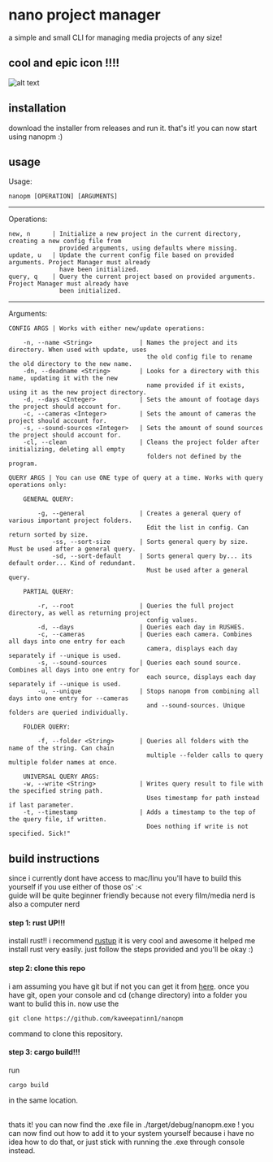 # nano project manager 
a simple and small CLI for managing media projects of any size!
## cool and epic icon !!!!
![alt text](https://github.com/kaweepatinn1/nanopm/blob/main/assets/icon_64x64.png?raw=true)
## installation
download the installer from releases and run it. that's it! you can now start using nanopm :)

## usage
Usage:

    nanopm [OPERATION] [ARGUMENTS]
-----------------------------------------------------------------------------------------------------------------
Operations: 

    new, n      | Initialize a new project in the current directory, creating a new config file from 
                  provided arguments, using defaults where missing.
    update, u   | Update the current config file based on provided arguments. Project Manager must already 
                  have been initialized.
    query, q    | Query the current project based on provided arguments. Project Manager must already have 
                  been initialized.
-----------------------------------------------------------------------------------------------------------------
Arguments: 
          
    CONFIG ARGS | Works with either new/update operations:
    
        -n, --name <String>             | Names the project and its directory. When used with update, uses 
                                          the old config file to rename the old directory to the new name.
        -dn, --deadname <String>        | Looks for a directory with this name, updating it with the new 
                                          name provided if it exists, using it as the new project directory.
        -d, --days <Integer>            | Sets the amount of footage days the project should account for.
        -c, --cameras <Integer>         | Sets the amount of cameras the project should account for.
        -s, --sound-sources <Integer>   | Sets the amount of sound sources the project should account for.
        -cl, --clean                    | Cleans the project folder after initializing, deleting all empty 
                                          folders not defined by the program.

    QUERY ARGS | You can use ONE type of query at a time. Works with query operations only:
       
        GENERAL QUERY:

            -g, --general               | Creates a general query of various important project folders. 
                                          Edit the list in config. Can return sorted by size.
                -ss, --sort-size        | Sorts general query by size. Must be used after a general query.
                -sd, --sort-default     | Sorts general query by... its default order... Kind of redundant. 
                                          Must be used after a general query.
    
        PARTIAL QUERY:
    
            -r, --root                  | Queries the full project directory, as well as returning project 
                                          config values.
            -d, --days                  | Queries each day in RUSHES.
            -c, --cameras               | Queries each camera. Combines all days into one entry for each 
                                          camera, displays each day separately if --unique is used.
            -s, --sound-sources         | Queries each sound source. Combines all days into one entry for 
                                          each source, displays each day separately if --unique is used.
            -u, --unique                | Stops nanopm from combining all days into one entry for --cameras 
                                          and --sound-sources. Unique folders are queried individually.
    
        FOLDER QUERY: 
    
            -f, --folder <String>       | Queries all folders with the name of the string. Can chain 
                                          multiple --folder calls to query multiple folder names at once.
    
        UNIVERSAL QUERY ARGS:
        -w, --write <String>            | Writes query result to file with the specified string path. 
                                          Uses timestamp for path instead if last parameter.
        -t, --timestamp                 | Adds a timestamp to the top of the query file, if written. 
                                          Does nothing if write is not specified. Sick!"

## build instructions
since i currently dont have access to mac/linu you'll have to build this yourself if you use either of those os' :<
<br>guide will be quite beginner friendly because not every film/media nerd is also a computer nerd

#### step 1: rust UP!!!
install rust!! i recommend [rustup](https://rustup.rs/) it is very cool and awesome it helped me install rust very easily. just follow the steps provided and you'll be okay :)

#### step 2: clone this repo
i am assuming you have git but if not you can get it from [here](https://git-scm.com/downloads).
once you have git, open your console and cd (change directory) into a folder you want to bulid this in. now use the

    git clone https://github.com/kaweepatinn1/nanopm

command to clone this repository.

#### step 3: cargo build!!!
run 

    cargo build 

in the same location. <br><br>

thats it! you can now find the .exe file in ./target/debug/nanopm.exe ! you can now find out how to add it to your system yourself because i have no idea how to do that, or just stick with running the .exe through console instead.